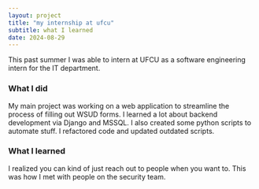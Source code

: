 ```yaml
---
layout: project
title: "my internship at ufcu"
subtitle: what I learned 
date: 2024-08-29
---
```


This past summer I was able to intern at UFCU as a software engineering intern for the IT department.

### What I did
My main project was working on a web application to streamline the process of filling out WSUD forms. I learned a lot about backend development via Django and MSSQL.
I also created some python scripts to automate stuff.
I refactored code and updated outdated scripts.

### What I learned

I realized you can kind of just reach out to people when you want to.
This was how I met with people on the security team.


